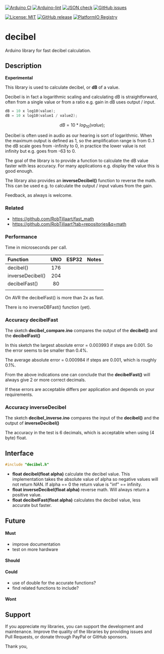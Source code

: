 
[![Arduino CI](https://github.com/RobTillaart/decibel/workflows/Arduino%20CI/badge.svg)](https://github.com/marketplace/actions/arduino_ci)
[![Arduino-lint](https://github.com/RobTillaart/decibel/actions/workflows/arduino-lint.yml/badge.svg)](https://github.com/RobTillaart/decibel/actions/workflows/arduino-lint.yml)
[![JSON check](https://github.com/RobTillaart/decibel/actions/workflows/jsoncheck.yml/badge.svg)](https://github.com/RobTillaart/decibel/actions/workflows/jsoncheck.yml)
[![GitHub issues](https://img.shields.io/github/issues/RobTillaart/decibel.svg)](https://github.com/RobTillaart/decibel/issues)

[![License: MIT](https://img.shields.io/badge/license-MIT-green.svg)](https://github.com/RobTillaart/decibel/blob/master/LICENSE)
[![GitHub release](https://img.shields.io/github/release/RobTillaart/decibel.svg?maxAge=3600)](https://github.com/RobTillaart/decibel/releases)
[![PlatformIO Registry](https://badges.registry.platformio.org/packages/robtillaart/library/decibel.svg)](https://registry.platformio.org/libraries/robtillaart/decibel)


# decibel

Arduino library for fast decibel calculation.


## Description

**Experimental**

This library is used to calculate decibel, or **dB** of a value.

Decibel is in fact a logarithmic scaling and calculating dB is straightforward, 
often from a single value or from a ratio e.g. gain in dB uses output / input.

```cpp
dB = 10 x log10(value);
dB = 10 x log10(value1 / value2);
```

```math
dB = 10 * log_10(value);
```

Decibel is often used in audio as our hearing is sort of logarithmic.
When the maximum output is defined as 1, so the amplification range is from 0..1
the dB scale goes from -infinity to 0, in practice the lower value
is not infinity but e.g. goes from -63 to 0.

The goal of the library is to provide a function to calculate
the dB value faster with less accuracy.
For many applications e.g. display the value this is good enough.

The library also provides an **inverseDecibel()** function to reverse the math. 
This can be used e.g. to calculate the output / input values from the gain.

Feedback, as always is welcome.


### Related

- https://github.com/RobTillaart/fast_math
- https://github.com/RobTillaart?tab=repositories&q=math


### Performance

Time in microseconds per call.

|  Function          |  UNO  |  ESP32  |  Notes  |
|:-------------------|:-----:|:-------:|:--------|
|  decibel()         |  176  |         |
|  inverseDecibel()  |  204  |         |
|  decibelFast()     |   80  |         |
|                    |       |         |

On AVR the decibelFast() is more than 2x as fast.

There is no inverseDBFast() function (yet).


### Accuracy decibelFast

The sketch **decibel_compare.ino** compares the output of the
**decibel()** and the **decibelFast()**

In this sketch the largest absolute error = 0.003993 if steps are 0.001.
So the error seems to be smaller than 0.4%.

The average absolute error = 0.000984 if steps are 0.001, which
is roughly 0.1%.

From the above indications one can conclude that the **decibelFast()** 
will always give 2 or more correct decimals.

If these errors are acceptable differs per application and depends 
on your requirements.


### Accuracy inverseDecibel

The sketch **decibel_inverse.ino** compares the input of the
**decibel()** and the output of **inverseDecibel()**

The accuracy in the test is 6 decimals, which is acceptable when 
using (4 byte) float.


## Interface

```cpp
#include "decibel.h"
```

- **float decibel(float alpha)** calculate the decibel value.
This implementation takes the absolute value of alpha so negative values
will not return NAN.
If alpha == 0 the return value is "inf" == infinity.
- **float inverseDecibel(float alpha)** reverse math.
Will always return a positive value.
- **float decibelFast(float alpha)** calculates the decibel value,
less accurate but faster.


## Future

#### Must

- improve documentation
- test on more hardware

#### Should


#### Could

- use of double for the accurate functions?
- find related functions to include?

#### Wont


## Support

If you appreciate my libraries, you can support the development and maintenance.
Improve the quality of the libraries by providing issues and Pull Requests, or
donate through PayPal or GitHub sponsors.

Thank you,


